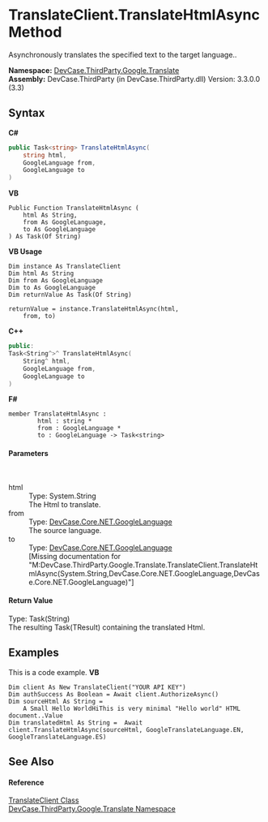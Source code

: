 # TranslateClient.TranslateHtmlAsync Method 
 

Asynchronously translates the specified text to the target language..

**Namespace:**&nbsp;<a href="N_DevCase_ThirdParty_Google_Translate">DevCase.ThirdParty.Google.Translate</a><br />**Assembly:**&nbsp;DevCase.ThirdParty (in DevCase.ThirdParty.dll) Version: 3.3.0.0 (3.3)

## Syntax

**C#**<br />
``` C#
public Task<string> TranslateHtmlAsync(
	string html,
	GoogleLanguage from,
	GoogleLanguage to
)
```

**VB**<br />
``` VB
Public Function TranslateHtmlAsync ( 
	html As String,
	from As GoogleLanguage,
	to As GoogleLanguage
) As Task(Of String)
```

**VB Usage**<br />
``` VB Usage
Dim instance As TranslateClient
Dim html As String
Dim from As GoogleLanguage
Dim to As GoogleLanguage
Dim returnValue As Task(Of String)

returnValue = instance.TranslateHtmlAsync(html, 
	from, to)
```

**C++**<br />
``` C++
public:
Task<String^>^ TranslateHtmlAsync(
	String^ html, 
	GoogleLanguage from, 
	GoogleLanguage to
)
```

**F#**<br />
``` F#
member TranslateHtmlAsync : 
        html : string * 
        from : GoogleLanguage * 
        to : GoogleLanguage -> Task<string> 

```


#### Parameters
&nbsp;<dl><dt>html</dt><dd>Type: System.String<br />The Html to translate.</dd><dt>from</dt><dd>Type: <a href="T_DevCase_Core_NET_GoogleLanguage">DevCase.Core.NET.GoogleLanguage</a><br />The source language.</dd><dt>to</dt><dd>Type: <a href="T_DevCase_Core_NET_GoogleLanguage">DevCase.Core.NET.GoogleLanguage</a><br />\[Missing <param name="to"/> documentation for "M:DevCase.ThirdParty.Google.Translate.TranslateClient.TranslateHtmlAsync(System.String,DevCase.Core.NET.GoogleLanguage,DevCase.Core.NET.GoogleLanguage)"\]</dd></dl>

#### Return Value
Type: Task(String)<br />The resulting Task(TResult) containing the translated Html.

## Examples
This is a code example. 
**VB**<br />
``` VB
Dim client As New TranslateClient("YOUR API KEY")
Dim authSuccess As Boolean = Await client.AuthorizeAsync()
Dim sourceHtml As String =
    A Small Hello WorldHiThis is very minimal "Hello world" HTML document..Value
Dim translatedHtml As String =  Await client.TranslateHtmlAsync(sourceHtml, GoogleTranslateLanguage.EN, GoogleTranslateLanguage.ES)
```


## See Also


#### Reference
<a href="T_DevCase_ThirdParty_Google_Translate_TranslateClient">TranslateClient Class</a><br /><a href="N_DevCase_ThirdParty_Google_Translate">DevCase.ThirdParty.Google.Translate Namespace</a><br />